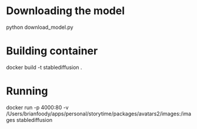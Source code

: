 # Downloading the model

python download_model.py

# Building container

docker build -t stablediffusion .

# Running

docker run -p 4000:80 -v /Users/brianfoody/apps/personal/storytime/packages/avatars2/images:/images stablediffusion
